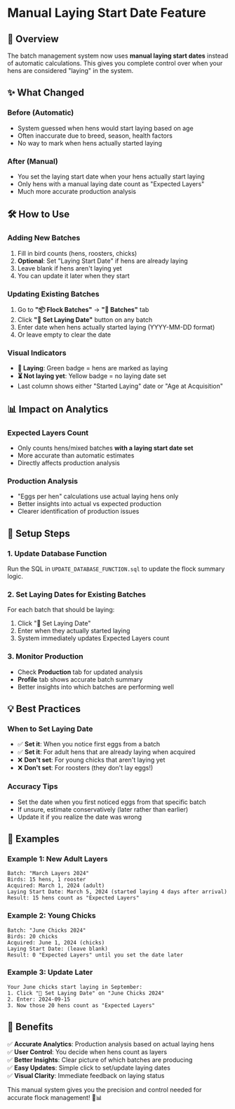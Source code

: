 # Manual Laying Start Date Feature

## 🎯 Overview

The batch management system now uses **manual laying start dates** instead of automatic calculations. This gives you complete control over when your hens are considered "laying" in the system.

## ✨ What Changed

### **Before (Automatic)**
- System guessed when hens would start laying based on age
- Often inaccurate due to breed, season, health factors
- No way to mark when hens actually started laying

### **After (Manual)**
- You set the laying start date when your hens actually start laying
- Only hens with a manual laying date count as "Expected Layers"
- Much more accurate production analysis

## 🛠️ How to Use

### **Adding New Batches**
1. Fill in bird counts (hens, roosters, chicks)
2. **Optional**: Set "Laying Start Date" if hens are already laying
3. Leave blank if hens aren't laying yet
4. You can update it later when they start

### **Updating Existing Batches**
1. Go to **"📦 Flock Batches"** → **"🐔 Batches"** tab
2. Click **"🥚 Set Laying Date"** button on any batch
3. Enter date when hens actually started laying (YYYY-MM-DD format)
4. Or leave empty to clear the date

### **Visual Indicators**
- **🥚 Laying**: Green badge = hens are marked as laying
- **⏳ Not laying yet**: Yellow badge = no laying date set
- Last column shows either "Started Laying" date or "Age at Acquisition"

## 📊 Impact on Analytics

### **Expected Layers Count**
- Only counts hens/mixed batches **with a laying start date set**
- More accurate than automatic estimates
- Directly affects production analysis

### **Production Analysis**
- "Eggs per hen" calculations use actual laying hens only
- Better insights into actual vs expected production
- Clearer identification of production issues

## 🔧 Setup Steps

### **1. Update Database Function**
Run the SQL in `UPDATE_DATABASE_FUNCTION.sql` to update the flock summary logic.

### **2. Set Laying Dates for Existing Batches**
For each batch that should be laying:
1. Click "🥚 Set Laying Date" 
2. Enter when they actually started laying
3. System immediately updates Expected Layers count

### **3. Monitor Production**
- Check **Production** tab for updated analysis
- **Profile** tab shows accurate batch summary
- Better insights into which batches are performing well

## 💡 Best Practices

### **When to Set Laying Date**
- ✅ **Set it**: When you notice first eggs from a batch
- ✅ **Set it**: For adult hens that are already laying when acquired
- ❌ **Don't set**: For young chicks that aren't laying yet
- ❌ **Don't set**: For roosters (they don't lay eggs!)

### **Accuracy Tips**
- Set the date when you first noticed eggs from that specific batch
- If unsure, estimate conservatively (later rather than earlier)
- Update it if you realize the date was wrong

## 🎯 Examples

### **Example 1: New Adult Layers**
```
Batch: "March Layers 2024"
Birds: 15 hens, 1 rooster
Acquired: March 1, 2024 (adult)
Laying Start Date: March 5, 2024 (started laying 4 days after arrival)
Result: 15 hens count as "Expected Layers"
```

### **Example 2: Young Chicks**
```
Batch: "June Chicks 2024" 
Birds: 20 chicks
Acquired: June 1, 2024 (chicks)
Laying Start Date: (leave blank)
Result: 0 "Expected Layers" until you set the date later
```

### **Example 3: Update Later**
```
Your June chicks start laying in September:
1. Click "🥚 Set Laying Date" on "June Chicks 2024"
2. Enter: 2024-09-15
3. Now those 20 hens count as "Expected Layers"
```

## 🚀 Benefits

✅ **Accurate Analytics**: Production analysis based on actual laying hens  
✅ **User Control**: You decide when hens count as layers  
✅ **Better Insights**: Clear picture of which batches are producing  
✅ **Easy Updates**: Simple click to set/update laying dates  
✅ **Visual Clarity**: Immediate feedback on laying status  

This manual system gives you the precision and control needed for accurate flock management! 🐔📊